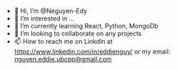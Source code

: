- 👋 Hi, I’m @Neguyen-Edy
- 👀 I’m interested in ...
- 🌱 I’m currently learning React, Python, MongoDb
- 💞️ I’m looking to collaborate on any projects
- 📫 How to reach me on Linkdln at https://www.linkedin.com/in/eddienguy/ or my email: nguyen.eddie.ubcpp@gmail.com

<!---
Neguyen-Edy/Neguyen-Edy is a ✨ special ✨ repository because its `README.md` (this file) appears on your GitHub profile.
You can click the Preview link to take a look at your changes.
--->
